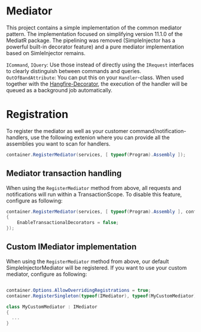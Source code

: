 # Mediator

This project contains a simple implementation of the common mediator pattern. The implementation focused on simplifying version 11.1.0 of the MediatR package. The pipelining was removed (SimpleInjector has a powerful built-in decorator feature) and a pure mediator implementation based on SimleInjector remains.

`ICommand`, `IQuery`: Use those instead of directly using the `IRequest` interfaces to clearly distinguish between commands and queries.  
`OutOfBandAttribute`: You can put this on your `Handler`-class. When used together with the [Hangfire-Decorator](../Hangfire/README.md), the execution of the handler will be queued as a background job automatically.  

# Registration

To register the mediator as well as your customer command/notification-handlers, use the following extenion where you can provide all the assemblies you want to scan for handlers.

```cs
container.RegisterMediator(services, [ typeof(Program).Assembly ]);
```

## Mediator transaction handling

When using the `RegisterMediator` method from above, all requests and notifications will run within a TransactionScope.
To disable this feature, configure as following:

```cs
container.RegisterMediator(services, [ typeof(Program).Assembly ], configure =>
{
    EnableTransactionalDecorators = false;
});
```

## Custom IMediator implementation

When using the `RegisterMediator` method from above, our default SimpleInjectorMediator will be registered.
If you want to use your custom mediator, configure as following:

```cs

container.Options.AllowOverridingRegistrations = true;
container.RegisterSingleton(typeof(IMediator), typeof(MyCustomMediator));

class MyCustomMediator : IMediator
{
  ...
}
```